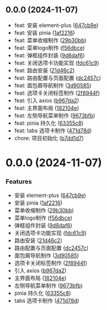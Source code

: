 ## 0.0.0 (2024-11-07)

* feat: 安装 element-plus ([647cb9e](https://github.com/Yeluzii/generic-permission-system-front-end/commit/647cb9e))
* feat: 安装 pinia ([1af2216](https://github.com/Yeluzii/generic-permission-system-front-end/commit/1af2216))
* feat: 菜单收缩制作 ([29b30bb](https://github.com/Yeluzii/generic-permission-system-front-end/commit/29b30bb))
* feat: 菜单logo制作 ([f56dbce](https://github.com/Yeluzii/generic-permission-system-front-end/commit/f56dbce))
* feat: 弹框组件封装 ([9d8daf6](https://github.com/Yeluzii/generic-permission-system-front-end/commit/9d8daf6))
* feat: 关闭选项卡功能实现 ([fdc61c9](https://github.com/Yeluzii/generic-permission-system-front-end/commit/fdc61c9))
* feat: 路由安装 ([21d46c2](https://github.com/Yeluzii/generic-permission-system-front-end/commit/21d46c2))
* feat: 路由配置与页面配置 ([dc2457c](https://github.com/Yeluzii/generic-permission-system-front-end/commit/dc2457c))
* feat: 面包屑导航制作 ([3d90585](https://github.com/Yeluzii/generic-permission-system-front-end/commit/3d90585))
* feat: 选项卡关闭标签制作 ([2f8944f](https://github.com/Yeluzii/generic-permission-system-front-end/commit/2f8944f))
* feat: 引入 axios ([b967da2](https://github.com/Yeluzii/generic-permission-system-front-end/commit/b967da2))
* feat: 主界面布局 ([182104e](https://github.com/Yeluzii/generic-permission-system-front-end/commit/182104e))
* feat: 左侧导航菜单制作 ([9673bfb](https://github.com/Yeluzii/generic-permission-system-front-end/commit/9673bfb))
* feat: pinia 持久化 ([63355c8](https://github.com/Yeluzii/generic-permission-system-front-end/commit/63355c8))
* feat: tabs 选项卡制作 ([471d78d](https://github.com/Yeluzii/generic-permission-system-front-end/commit/471d78d))
* chore: 项目初始化 ([b7dd1d7](https://github.com/Yeluzii/generic-permission-system-front-end/commit/b7dd1d7))



# 0.0.0 (2024-11-07)


### Features

* 安装 element-plus ([647cb9e](https://github.com/Yeluzii/generic-permission-system-front-end/commit/647cb9e7dfbf4741df560008a8eac396af910f87))
* 安装 pinia ([1af2216](https://github.com/Yeluzii/generic-permission-system-front-end/commit/1af22163890df09c614ce6c934c6771ec810c37b))
* 菜单收缩制作 ([29b30bb](https://github.com/Yeluzii/generic-permission-system-front-end/commit/29b30bbf1d204e73037f53945cc91eb58576733b))
* 菜单logo制作 ([f56dbce](https://github.com/Yeluzii/generic-permission-system-front-end/commit/f56dbce9702ef387722918096e5b91b7ac562cd0))
* 弹框组件封装 ([9d8daf6](https://github.com/Yeluzii/generic-permission-system-front-end/commit/9d8daf6292454ef7881ff5863e9856364b44529e))
* 关闭选项卡功能实现 ([fdc61c9](https://github.com/Yeluzii/generic-permission-system-front-end/commit/fdc61c9b9d9a115a9ee94bb2a70e67961d781c25))
* 路由安装 ([21d46c2](https://github.com/Yeluzii/generic-permission-system-front-end/commit/21d46c286bcf81619c9a2d08ec1bd3368721ed81))
* 路由配置与页面配置 ([dc2457c](https://github.com/Yeluzii/generic-permission-system-front-end/commit/dc2457cea48da3d12916666f077cface5c7378c5))
* 面包屑导航制作 ([3d90585](https://github.com/Yeluzii/generic-permission-system-front-end/commit/3d905856838067319afed78bda39512ae0c5d758))
* 选项卡关闭标签制作 ([2f8944f](https://github.com/Yeluzii/generic-permission-system-front-end/commit/2f8944f689c647359ad9fce8e2ac173d27636021))
* 引入 axios ([b967da2](https://github.com/Yeluzii/generic-permission-system-front-end/commit/b967da2c3ab6e03847b111080529d75e3cecc181))
* 主界面布局 ([182104e](https://github.com/Yeluzii/generic-permission-system-front-end/commit/182104ef0d41b6030106ba3c3f0a42c7e6e8b93c))
* 左侧导航菜单制作 ([9673bfb](https://github.com/Yeluzii/generic-permission-system-front-end/commit/9673bfb30a41c3e0cc3f8f4037411c13e60a0730))
* pinia 持久化 ([63355c8](https://github.com/Yeluzii/generic-permission-system-front-end/commit/63355c8be7398962451e7b99a7b0f8552faff3da))
* tabs 选项卡制作 ([471d78d](https://github.com/Yeluzii/generic-permission-system-front-end/commit/471d78dc658c60497d63ed83625a240279ef6b6f))



